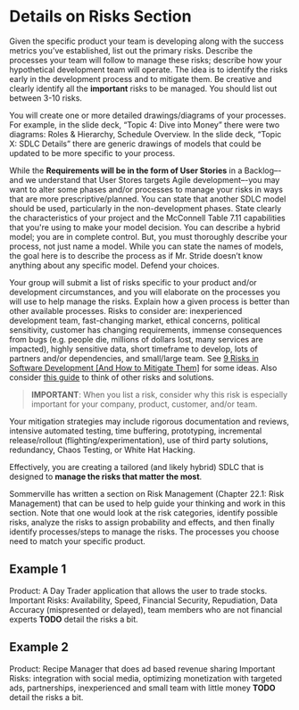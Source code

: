 # Details on Risks Section
Given the specific product your team is developing along with the success metrics you’ve established, list out the primary risks.  Describe the processes your team will follow to manage these risks; describe how your hypothetical development team will operate. The idea is to identify the risks early in the development process and to mitigate them. Be creative and clearly identify all the **important** risks to be managed. You should list out between 3-10 risks.  

You will create one or more detailed drawings/diagrams of your processes. For example, in the slide deck, “Topic 4: Dive into Money” there were two diagrams: Roles & Hierarchy, Schedule Overview. In the slide deck, “Topic X: SDLC Details” there are generic drawings of models that could be updated to be more specific to your process.   

While the **Requirements will be in the form of User Stories** in a Backlog–-and we understand that User Stores targets Agile development–-you may want to alter some phases and/or processes to manage your risks in ways that are more prescriptive/planned. You can state that another SDLC model should be used, particularly in the non-development phases. State clearly the characteristics of your project and the McConnell Table 7.11 capabilities that you're using to make your model decision. You can describe a hybrid model; you are in complete control. But, you must thoroughly describe your process, not just name a model. While you can state the names of models, the goal here is to describe the process as if Mr. Stride doesn’t know anything about any specific model. Defend your choices. 

Your group will submit a list of risks specific to your product and/or development circumstances, and you will elaborate on the processes you will use to help manage the risks. Explain how a given process is better than other available processes. Risks to consider are: inexperienced development team, fast-changing market, ethical concerns, political sensitivity, customer has changing requirements, immense consequences from bugs (e.g. people die, millions of dollars lost, many services are impacted), highly sensitive data, short timeframe to develop, lots of partners and/or dependencies, and small/large team. See [9 Risks in Software Development [And How to Mitigate Them]](https://clockwise.software/blog/software-development-risks/) for some ideas. Also consider [this guide](https://rikkeisoft.com/blog/software-development-risks/) to think of other risks and solutions. 

> **IMPORTANT**: When you list a risk, consider why this risk is especially important for your company, product, customer, and/or team.  

Your mitigation strategies may include rigorous documentation and reviews, intensive automated testing, time buffering, prototyping, incremental release/rollout (flighting/experimentation), use of third party solutions, redundancy, Chaos Testing, or White Hat Hacking.  

Effectively, you are creating a tailored (and likely hybrid) SDLC that is designed to **manage the risks that matter the most**.

Sommerville has written a section on Risk Management (Chapter 22.1: Risk Management) that can be used to help guide your thinking and work in this section. Note that one would look at the risk categories, identify possible risks, analyze the risks to assign probability and effects, and then finally identify processes/steps to manage the risks. The processes you choose need to match your specific product. 

## Example 1
Product: A Day Trader application that allows the user to trade stocks.
Important Risks: Availability, Speed, Financial Security, Repudiation, Data Accuracy (mispresented or delayed), team members who are not financial experts
**TODO** detail the risks a bit.

## Example 2
Product: Recipe Manager that does ad based revenue sharing
Important Risks: integration with social media, optimizing monetization with targeted ads, partnerships, inexperienced and small team with little money
**TODO** detail the risks a bit.